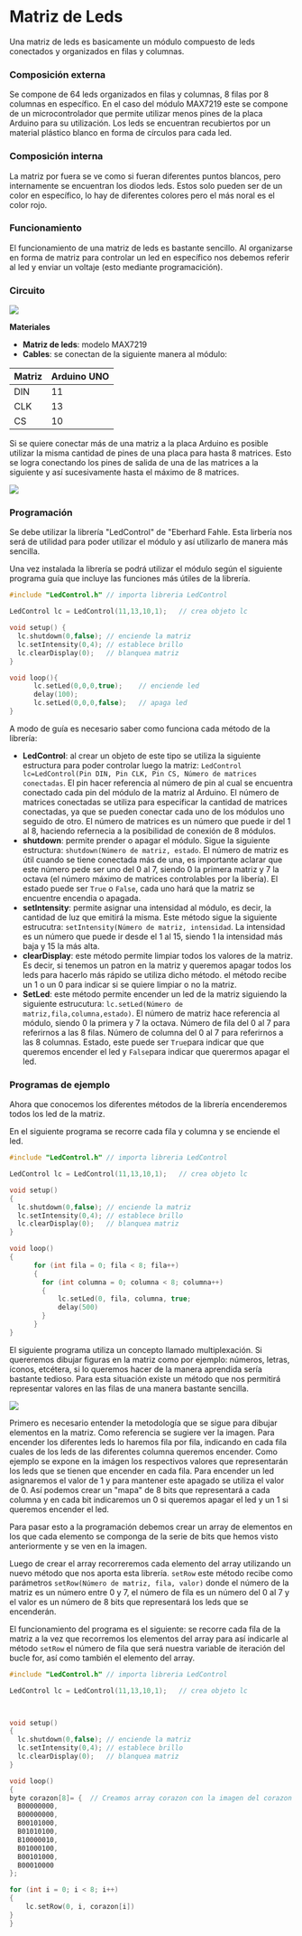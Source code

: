 # Matriz de Leds

Una matriz de leds es basicamente un módulo compuesto de leds conectados y organizados en filas y columnas. 

### Composición externa

Se compone de 64 leds organizados en filas y columnas, 8 filas por 8 columnas en específico. En el caso del módulo MAX7219 este se compone de un microcontrolador que permite utilizar menos pines de la placa Arduino para su utilización. Los leds se encuentran recubiertos por un material plástico blanco en forma de círculos para cada led.

### Composición interna

La matriz por fuera se ve como si fueran diferentes puntos blancos, pero internamente se encuentran los diodos leds. Estos solo pueden ser de un color en específico, lo hay de diferentes colores pero el más noral es el color rojo. 

### Funcionamiento

El funcionamiento de una matriz de leds es bastante sencillo. Al organizarse en forma de matriz para controlar un led en específico nos debemos referir al led y enviar un voltaje (esto mediante programacición). 

### Circuito

![](Ciruito%20Matriz.jpg)

**Materiales**
* **Matriz de leds**: modelo MAX7219
* **Cables**: se conectan de la siguiente manera al módulo:


| Matriz | Arduino UNO |
|--------|-------------|
| DIN    | 11          |
| CLK    | 13          |
| CS     | 10          |

Si se quiere conectar más de una matriz a la placa Arduino es posible utilizar la misma cantidad de pines de una placa para hasta 8 matrices. Esto se logra conectando los pines de salida de una de las matrices a la siguiente y así sucesivamente hasta el máximo de 8 matrices. 

![](Ciruito%20Matrices.jpg)

### Programación

Se debe utilizar la librería "LedControl" de "Eberhard Fahle. Esta lirbería nos será de utilidad para poder utilizar el módulo y así utilizarlo de manera más sencilla.

Una vez instalada la librería se podrá utilizar el módulo según el siguiente programa guía que incluye las funciones más útiles de la librería.

```cpp
#include "LedControl.h" // importa libreria LedControl

LedControl lc = LedControl(11,13,10,1);   // crea objeto lc

void setup() {
  lc.shutdown(0,false); // enciende la matriz
  lc.setIntensity(0,4); // establece brillo
  lc.clearDisplay(0);   // blanquea matriz
}

void loop(){
      lc.setLed(0,0,0,true);    // enciende led 
      delay(100);					
      lc.setLed(0,0,0,false);   // apaga led
}
```
A modo de guía es necesario saber como funciona cada método de la librería:

* **LedControl**: al crear un objeto de este tipo se utiliza la siguiente estructura para poder controlar luego la matriz: `LedControl lc=LedControl(Pin DIN, Pin CLK, Pin CS, Número de matrices conectadas`. El pin hacer referencia al número de pin al cual se encuentra conectado cada pin del módulo de la matriz al Arduino. El número de matrices conectadas se utiliza para especificar la cantidad de matrices conectadas, ya que se pueden conectar cada uno de los módulos uno seguido de otro. El número de matrices es un número que puede ir del 1 al 8, haciendo refernecia a la posibilidad de conexión de 8 módulos.
* **shutdown**: permite prender o apagar el módulo. Sigue la siguiente estructura: `shutdown(Número de matriz, estado`. El número de matriz es útil cuando se tiene conectada más de una, es importante aclarar que este número pede ser uno del 0 al 7, siendo 0 la primera matriz y 7 la octava (el número máximo de matrices controlables por la libería). El estado puede ser `True` o `False`, cada uno hará que la matriz se encuentre encendia o apagada. 
* **setIntensity**: permite asignar una intensidad al módulo, es decir, la cantidad de luz que emitirá la misma. Este método sigue la siguiente estrucutra: `setIntensity(Número de matriz, intensidad`. La intensidad es un número que puede ir desde el 1 al 15, siendo 1 la intensidad más baja y 15 la más alta. 
* **clearDisplay**: este método permite limpiar todos los valores de la matriz. Es decir, si tenemos un patron en la matriz y queremos apagar todos los leds para hacerlo más rápido se utiliza dicho método. el método recibe un 1 o un 0 para indicar si se quiere limpiar o no la matriz.
* **SetLed**: este método permite encender un led de la matriz siguiendo la siguiente estrucutura: `lc.setLed(Número de matriz,fila,columna,estado)`. El número de matriz hace referencia al módulo, siendo 0 la primera y 7 la octava. Número de fila del 0 al 7 para referirnos a las 8 filas. Número de columna del 0 al 7 para referirnos a las 8 columnas. Estado, este puede ser `True`para indicar que que queremos encender el led y `False`para indicar que querermos apagar el led.

### Programas de ejemplo

Ahora que conocemos los diferentes métodos de la librería encenderemos todos los led de la matriz. 

En el siguiente programa se recorre cada fila y columna y se enciende el led.

```cpp
#include "LedControl.h" // importa libreria LedControl

LedControl lc = LedControl(11,13,10,1);   // crea objeto lc

void setup() 
{
  lc.shutdown(0,false); // enciende la matriz
  lc.setIntensity(0,4); // establece brillo
  lc.clearDisplay(0);   // blanquea matriz
}

void loop()
{
      for (int fila = 0; fila < 8; fila++)
      {
        for (int columna = 0; columna < 8; columna++)
        {
            lc.setLed(0, fila, columna, true;
            delay(500)
        }
      }
}
```

El siguiente programa utiliza un concepto llamado multiplexación. Si quereremos dibujar figuras en la matriz como por ejemplo: números, letras, íconos, etcétera, si lo queremos hacer de la manera aprendida sería bastante tedioso. Para esta situación existe un método que nos permitirá representar valores en las filas de una manera bastante sencilla. 

![](Diagrama%20Matriz%20de%20leds.jpg)

Primero es necesario entender la metodología que se sigue para dibujar elementos en la matriz. Como referencia se sugiere ver la imagen. Para encender los diferentes leds lo haremos fila por fila, indicando en cada fila cuales de los leds de las diferentes columna queremos encender. Como ejemplo se expone en la imágen los respectivos valores que representarán los leds que se tienen que encender en cada fila. Para encender un led asignaremos el valor de 1 y para mantener este apagado se utiliza el valor de 0. Así podemos crear un "mapa" de 8 bits que representará a cada columna y en cada bit indicaremos un 0 si queremos apagar el led y un 1 si queremos encender el led. 

Para pasar esto a la programación debemos crear un array de elementos en los que cada elemento se componga de la serie de bits que hemos visto anteriormente y se ven en la imagen.

Luego de crear el array recorreremos cada elemento del array utilizando un nuevo método que nos aporta esta librería. `setRow` este método recibe como parámetros `setRow(Número de matriz, fila, valor)` donde el número de la matriz es un número entre 0 y 7, el número de fila es un número del 0 al 7 y el valor es un número de 8 bits que representará los leds que se encenderán. 

El funcionamiento del programa es el siguiente: se recorre cada fila de la matriz a la vez que recorremos los elementos del array para así indicarle al método `setRow` el número de fila que será nuestra variable de iteración del bucle for, así como también el elemento del array. 

```cpp
#include "LedControl.h" // importa libreria LedControl

LedControl lc = LedControl(11,13,10,1);   // crea objeto lc



void setup() 
{
  lc.shutdown(0,false); // enciende la matriz
  lc.setIntensity(0,4); // establece brillo
  lc.clearDisplay(0);   // blanquea matriz
}

void loop()
{
byte corazon[8]= {  // Creamos array corazon con la imagen del corazon
  B00000000,
  B00000000,
  B00101000,
  B01010100,
  B10000010,
  B01000100,
  B00101000,
  B00010000
};

for (int i = 0; i < 8; i++)
{
    lc.setRow(0, i, corazon[i])
}
}
```